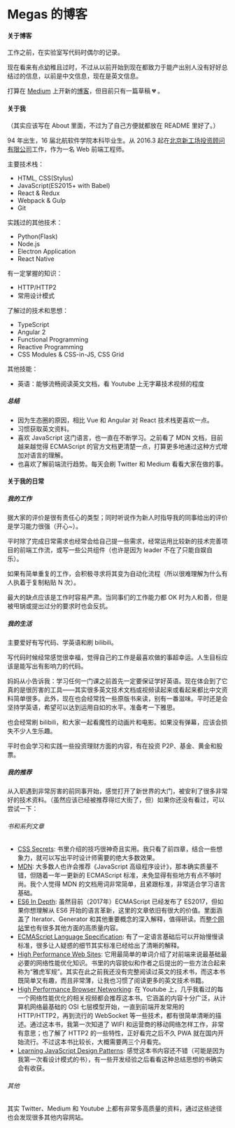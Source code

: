 # Megas 的博客

#### 关于博客

工作之前，在实验室写代码时偶尔的记录。

现在看来有点幼稚且过时，不过从以前开始到现在都致力于能产出别人没有好好总结过的信息，以前是中文信息，现在是英文信息。

打算在 [Medium](https://medium.com/) 上开新的[博客](https://medium.com/@MegasLiu)，但目前只有一篇草稿 :broken_heart: 。

#### 关于我

（其实应该写在 About 里面，不过为了自己方便就都放在 README 里好了。）

94 年出生，16 届北航软件学院本科毕业生。从 2016.3 起在[北京新工场投资顾问有限公司](https://github.com/wealthworks)工作，作为一名 Web 前端工程师。

主要技术栈：

* HTML, CSS(Stylus)
* JavaScript(ES2015+ with Babel)
* React & Redux
* Webpack & Gulp
* Git

实践过的其他技术：

* Python(Flask)
* Node.js
* Electron Application
* React Native

有一定掌握的知识：

- HTTP/HTTP2
- 常用设计模式

了解过的技术和思想：

- TypeScript
- Angular 2
- Functional Programming
- Reactive Programming
- CSS Modules & CSS-in-JS, CSS Grid

其他技能：

- 英语：能够流畅阅读英文文档，看 Youtube 上无字幕技术视频的程度

##### 总结

- 因为生态圈的原因，相比 Vue 和 Angular 对 React 技术栈更喜欢一点。
- 习惯获取英文资料。
- 喜欢 JavaScript 这门语言，也一直在不断学习。之前看了 MDN 文档，目前越来越觉得 ECMAScript 的官方文档更清楚一点，打算更多地通过这种方式增加对语言的理解。
- 也喜欢了解前端流行趋势。每天会刷 Twitter 和 Medium 看看大家在做的事。

#### 关于我的日常

##### 我的工作

据大家的评价是很有责任心的类型；同时听说作为新人时指导我的同事给出的评价是学习能力很强（开心~）。

平时除了完成日常需求也经常会给自己提一些需求，经常运用比较新的技术完善项目的前端工作流，或写一些公共组件（也许是因为 leader 不在了只能自娱自乐）。

如果有简单重复的工作，会积极寻求将其变为自动化流程（所以很难理解为什么有人执着于复制粘贴 N 次）。

最大的缺点应该是工作时容易严肃。当同事们的工作能力都 OK 时为人和善，但是被甩锅或提出过分的要求时也会反抗。

##### 我的生活

主要爱好有写代码、学英语和刷 bilibili。

写代码时候经常感觉很幸福，觉得自己的工作是最喜欢做的事超幸运。人生目标应该是能写出有影响力的代码。

妈妈从小告诉我：学习任何一门课之前首先一定要保证学好英语。现在体会到了它真的是很厉害的工具——其实很多英文技术文档或视频读起来或看起来都比中文资料简单很多。此外，现在也会经常找一些原版书来读，别有一番滋味。平时还是会坚持学英语，希望可以达到运用自如的水平。准备考一下雅思。

也会经常刷 bilibili，和大家一起看魔性的动画片和电影。如果没有弹幕，应该会损失不少人生乐趣。

平时也会学习和实践一些投资理财方面的内容，有在投资 P2P、基金、黄金和股票。

##### 我的推荐

从入职遇到非常厉害的前同事开始，感觉打开了新世界的大门，被安利了很多非常好的技术资料。（虽然应该已经被推荐得烂大街了，但）如果你还没有看过，可以尝试一下：

###### 书和系列文章

- [CSS Secrets](http://shop.oreilly.com/product/0636920031123.do): 书里介绍的技巧很神奇且实用。我只看了前四章，结合一些想象力，就可以写出平时设计师需要的绝大多数效果。
- [MDN](https://developer.mozilla.org/en-US/docs/Web/JavaScript): 大多数人也许会推荐《JavaScript 高级程序设计》，那本确实质量不错，但随着一年一更新的 ECMAScript 标准，未免显得有些地方有点不够时尚。我个人觉得 MDN 的文档用词非常简单，且紧跟标准，非常适合学习语言基础。
- [ES6 In Depth](https://hacks.mozilla.org/category/es6-in-depth/): 虽然目前（2017年）ECMAScript 已经发布了 ES2017，但如果你想理解从 ES6 开始的语言革新，这里的文章依旧有很大的价值。里面涵盖了 Iterator、Generator 和其他重要概念的深入解释，值得研读。而[整个网站](https://hacks.mozilla.org/)里也有很多其他方面的高质量内容。
- [ECMAScript Language Specification](https://tc39.github.io/ECMA262/#sec-intro): 有了一定语言基础后可以开始慢慢读标准，很多让人疑惑的细节其实标准已经给出了清晰的解释。
- [High Performance Web Sites](http://shop.oreilly.com/product/9780596529307.do): 它用最简单的单词介绍了对前端来说最基础最必要的网络性能优化知识。书里的内容貌似和作者之后提出的一些方法合起来称为“雅虎军规”。其实在此之前我还没有完整阅读过英文的技术书，而这本书既简单又有趣，而且非常薄，让我也习惯了阅读更多的英文技术书籍。
- [High Performance Browser Networking](https://hpbn.co/): 在 Youtube 上，几乎我看过的每一个网络性能优化的相关视频都会推荐这本书。它涵盖的内容十分广泛，从计算机网络最基础的 OSI 七层模型开始，一直到前端开发常用的 HTTP/HTTP2，再到流行的 WebSocket 等一些技术，都有很简单清晰的描述。通过这本书，我第一次知道了 WIFI 和运营商的移动网络怎样工作，非常有意思；也了解了 HTTP2 的一些特性，正好看完之后不久 PWA 就在国内开始流行。不过这本书比较长，大概需要两三个月看完。
- [Learning JavaScript Design Patterns](https://addyosmani.com/resources/essentialjsdesignpatterns/book/): 感觉这本书内容还不错（可能是因为我第一次看设计模式的书），有一些开发经验之后看看这种总结思想的书确实会有收获。

###### 其他

其实 Twitter、Medium 和 Youtube 上都有非常多高质量的资料，通过这些途径也会发现很多其他内容网站。